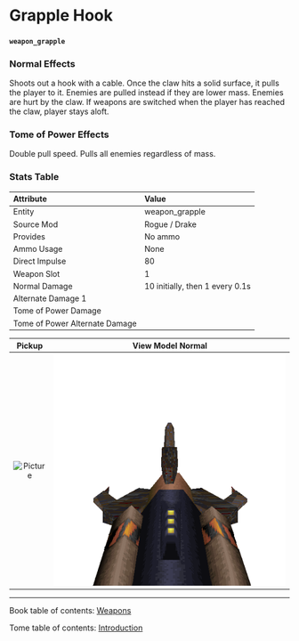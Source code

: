# Grapple Hook

#### `weapon_grapple`

### Normal Effects
Shoots out a hook with a cable.  Once the claw hits a solid surface, it pulls
the player to it.  Enemies are pulled instead if they are lower mass.  Enemies
are hurt by the claw.  If weapons are switched when the player has reached the
claw, player stays aloft.

### Tome of Power Effects
Double pull speed. Pulls all enemies regardless of mass.

### Stats Table

|Attribute                     |Value                          |
|:-----------------------------|:------------------------------|
|Entity                        |weapon_grapple                 |
|Source Mod                    |Rogue / Drake                  |
|Provides                      |No ammo                        |
|Ammo Usage                    |None                           |
|Direct Impulse                |80                             |
|Weapon Slot                   |1                              |
|Normal Damage                 |10 initially, then 1 every 0.1s|
|Alternate Damage 1            |                               |
|Tome of Power Damage          |                               |
|Tome of Power Alternate Damage|                               |

|Pickup|View Model Normal|
|:---:|:---:|
![Picture](img/weapon_grapple.png)|![Picture](img/v_grapple.png)|


-------------------------------------------------------------------------------
Book table of contents: [Weapons](3.0-Weapons.md)
<br />

Tome table of contents: [Introduction](1.0-Introduction.md)
